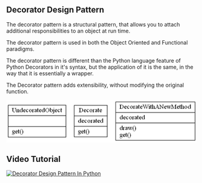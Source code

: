 ## Decorator Design Pattern

The decorator pattern is a structural pattern, that allows you to attach additional responsibilities to an object at run time.

The decorator pattern is used in both the Object Oriented and Functional paradigms.

The decorator pattern is different than the Python language feature of Python Decorators in it's syntax, but the application of it is the same, in the way that it is essentially a wrapper.

The Decorator pattern adds extensibility, without modifying the original function.

![Decorator Pattern UML Diagram](decorator.png)

## Video Tutorial

[![Decorator Design Pattern In Python](https://img.youtube.com/vi/mIJDfeMTXGE/0.jpg)](https://youtu.be/mIJDfeMTXGE)

